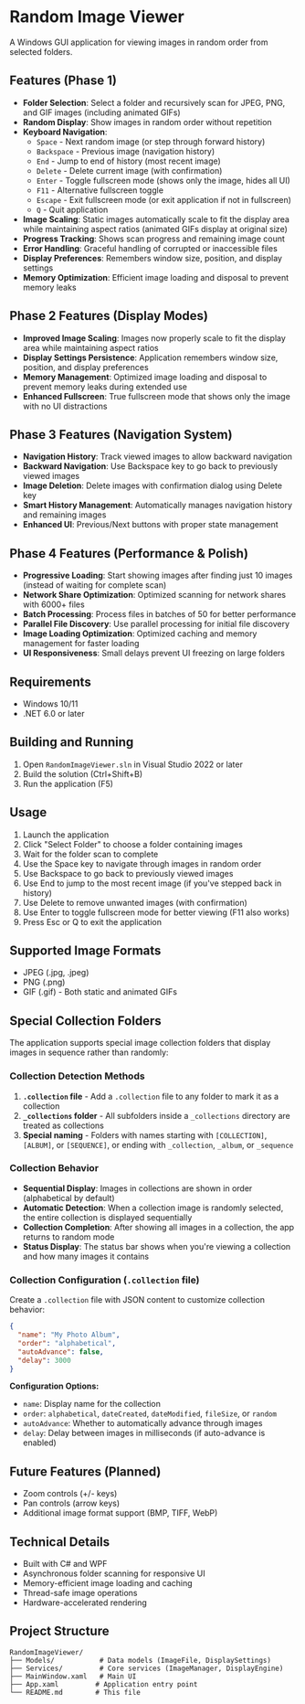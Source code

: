 # Random Image Viewer

A Windows GUI application for viewing images in random order from selected folders.

## Features (Phase 1)

- **Folder Selection**: Select a folder and recursively scan for JPEG, PNG, and GIF images (including animated GIFs)
- **Random Display**: Show images in random order without repetition
- **Keyboard Navigation**: 
  - `Space` - Next random image (or step through forward history)
  - `Backspace` - Previous image (navigation history)
  - `End` - Jump to end of history (most recent image)
  - `Delete` - Delete current image (with confirmation)
  - `Enter` - Toggle fullscreen mode (shows only the image, hides all UI)
  - `F11` - Alternative fullscreen toggle
  - `Escape` - Exit fullscreen mode (or exit application if not in fullscreen)
  - `Q` - Quit application
- **Image Scaling**: Static images automatically scale to fit the display area while maintaining aspect ratios (animated GIFs display at original size)
- **Progress Tracking**: Shows scan progress and remaining image count
- **Error Handling**: Graceful handling of corrupted or inaccessible files
- **Display Preferences**: Remembers window size, position, and display settings
- **Memory Optimization**: Efficient image loading and disposal to prevent memory leaks

## Phase 2 Features (Display Modes)

- **Improved Image Scaling**: Images now properly scale to fit the display area while maintaining aspect ratios
- **Display Settings Persistence**: Application remembers window size, position, and display preferences
- **Memory Management**: Optimized image loading and disposal to prevent memory leaks during extended use
- **Enhanced Fullscreen**: True fullscreen mode that shows only the image with no UI distractions

## Phase 3 Features (Navigation System)

- **Navigation History**: Track viewed images to allow backward navigation
- **Backward Navigation**: Use Backspace key to go back to previously viewed images
- **Image Deletion**: Delete images with confirmation dialog using Delete key
- **Smart History Management**: Automatically manages navigation history and remaining images
- **Enhanced UI**: Previous/Next buttons with proper state management

## Phase 4 Features (Performance & Polish)

- **Progressive Loading**: Start showing images after finding just 10 images (instead of waiting for complete scan)
- **Network Share Optimization**: Optimized scanning for network shares with 6000+ files
- **Batch Processing**: Process files in batches of 50 for better performance
- **Parallel File Discovery**: Use parallel processing for initial file discovery
- **Image Loading Optimization**: Optimized caching and memory management for faster loading
- **UI Responsiveness**: Small delays prevent UI freezing on large folders

## Requirements

- Windows 10/11
- .NET 6.0 or later

## Building and Running

1. Open `RandomImageViewer.sln` in Visual Studio 2022 or later
2. Build the solution (Ctrl+Shift+B)
3. Run the application (F5)

## Usage

1. Launch the application
2. Click "Select Folder" to choose a folder containing images
3. Wait for the folder scan to complete
4. Use the Space key to navigate through images in random order
5. Use Backspace to go back to previously viewed images
6. Use End to jump to the most recent image (if you've stepped back in history)
7. Use Delete to remove unwanted images (with confirmation)
8. Use Enter to toggle fullscreen mode for better viewing (F11 also works)
9. Press Esc or Q to exit the application

## Supported Image Formats

- JPEG (.jpg, .jpeg)
- PNG (.png)
- GIF (.gif) - Both static and animated GIFs

## Special Collection Folders

The application supports special image collection folders that display images in sequence rather than randomly:

### Collection Detection Methods

1. **`.collection` file** - Add a `.collection` file to any folder to mark it as a collection
2. **`_collections` folder** - All subfolders inside a `_collections` directory are treated as collections
3. **Special naming** - Folders with names starting with `[COLLECTION]`, `[ALBUM]`, or `[SEQUENCE]`, or ending with `_collection`, `_album`, or `_sequence`

### Collection Behavior

- **Sequential Display**: Images in collections are shown in order (alphabetical by default)
- **Automatic Detection**: When a collection image is randomly selected, the entire collection is displayed sequentially
- **Collection Completion**: After showing all images in a collection, the app returns to random mode
- **Status Display**: The status bar shows when you're viewing a collection and how many images it contains

### Collection Configuration (`.collection` file)

Create a `.collection` file with JSON content to customize collection behavior:

```json
{
  "name": "My Photo Album",
  "order": "alphabetical",
  "autoAdvance": false,
  "delay": 3000
}
```

**Configuration Options:**
- `name`: Display name for the collection
- `order`: `alphabetical`, `dateCreated`, `dateModified`, `fileSize`, or `random`
- `autoAdvance`: Whether to automatically advance through images
- `delay`: Delay between images in milliseconds (if auto-advance is enabled)

## Future Features (Planned)

- Zoom controls (+/- keys)
- Pan controls (arrow keys)
- Additional image format support (BMP, TIFF, WebP)

## Technical Details

- Built with C# and WPF
- Asynchronous folder scanning for responsive UI
- Memory-efficient image loading and caching
- Thread-safe image operations
- Hardware-accelerated rendering

## Project Structure

```
RandomImageViewer/
├── Models/           # Data models (ImageFile, DisplaySettings)
├── Services/         # Core services (ImageManager, DisplayEngine)
├── MainWindow.xaml   # Main UI
├── App.xaml         # Application entry point
└── README.md        # This file
```
